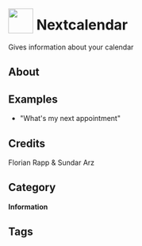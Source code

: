 # <img src="https://raw.githack.com/FortAwesome/Font-Awesome/master/svgs/solid/calendar.svg" card_color="#565656" width="50" height="50" style="vertical-align:bottom"/> Nextcalendar
Gives information about your calendar

## About


## Examples
* "What's my next appointment"

## Credits
Florian Rapp & Sundar Arz

## Category
**Information**

## Tags

